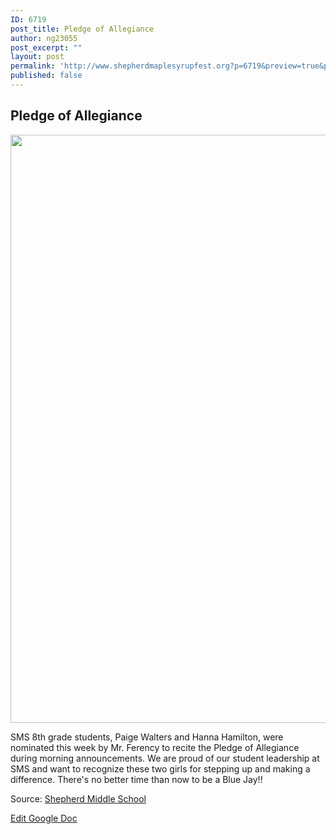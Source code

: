 ```yaml
---
ID: 6719
post_title: Pledge of Allegiance
author: ng23055
post_excerpt: ""
layout: post
permalink: 'http://www.shepherdmaplesyrupfest.org?p=6719&preview=true&preview_id=6719'
published: false
---
```

<h2>Pledge of Allegiance</h2>
<img title="" src="http://www.shepherdmaplesyrupfest.org/wp-content/uploads/2017/09/null-2.png" alt="" width="624" height="941" />

SMS 8th grade students, Paige Walters and Hanna Hamilton, were nominated this week by Mr. Ferency to recite the Pledge of Allegiance during morning announcements. We are proud of our student leadership at SMS and want to recognize these two girls for stepping up and making a difference. There's no better time than now to be a Blue Jay!!

Source: <a href="https://www.facebook.com/sms.shepherdmi/photos/a.611899568919561.1073741826.611844205591764/1339976559445188/?type=3&amp;permPage=1">Shepherd Middle School</a>

<a href="https://docs.google.com/document/d/164QIi1iRTJ2ab3-p0rCRQkzBGvlfxSF4HXYAr7nYwn4/edit?usp=sharing">Edit Google Doc</a>